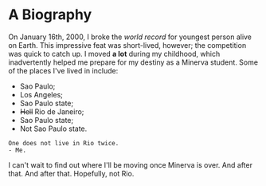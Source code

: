 # A Biography
On January 16th, 2000, I broke the *world record* for youngest person alive on Earth. This impressive feat was short-lived, however; the competition was quick to catch up.
I moved **a lot** during my childhood, which inadvertently helped me prepare for my destiny as a Minerva student. Some of the places I've lived in include:
- Sao Paulo;
- Los Angeles;
- Sao Paulo state;
- ~~Hell~~ Rio de Janeiro;
- Sao Paulo state;
- Not Sao Paulo state.

```
One does not live in Rio twice.
- Me.
```

I can't wait to find out where I'll be moving once Minerva is over. And after that. And after that. Hopefully, not Rio.